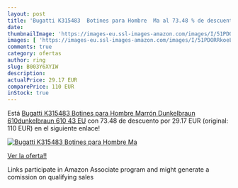 ```yaml
---
layout: post
title: 'Bugatti K315483  Botines para Hombre  Ma al 73.48 % de descuento'
date: 
thumbnailImage: 'https://images-eu.ssl-images-amazon.com/images/I/51PDORRkoeL._SL200_.jpg'
images: [ 'https://images-eu.ssl-images-amazon.com/images/I/51PDORRkoeL._SL200_.jpg' ]
comments: true
category: ofertas
author: ring
slug: B003Y6XYIW
description:
actualPrice: 29.17 EUR
comparePrice: 110 EUR
inStock: true
---
```


Está [Bugatti K315483  Botines para Hombre  Marrón  Dunkelbraun 610dunkelbraun 610   43 EU](https://www.amazon.es/dp/B003Y6XYIW/?tag=tolees-21) con 73.48 de descuento por 29.17 EUR (original: 110 EUR) en el siguiente enlace!

[![Bugatti K315483  Botines para Hombre  Ma](https://images-eu.ssl-images-amazon.com/images/I/51PDORRkoeL._SL200_.jpg)](https://www.amazon.es/dp/B003Y6XYIW/?tag=tolees-21)

[Ver la oferta!!](https://www.amazon.es/dp/B003Y6XYIW/?tag=tolees-21)

Links participate in Amazon Associate program and might generate a comission on qualifying sales


